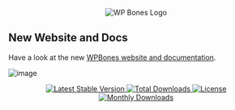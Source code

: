 <p align="center">
  <img src="https://github.com/wpbones/WPBones/assets/432181/13e0e825-9b0d-44c2-a77d-1baad88a1070" alt="WP Bones Logo" />
</p>

## New Website and Docs

Have a look at the new [WPBones website and documentation](https://wpbones.vercel.app).

![image](https://github.com/wpbones/WPBones/assets/432181/24019b5a-212d-4a17-baf3-6b5617ffb4f2)

<p align="center">

  <a href="https://packagist.org/packages/wpbones/wpbones">
   <img src="https://poser.pugx.org/wpbones/wpbones/v/stable" alt="Latest Stable Version" />
  </a>

  <a href="https://packagist.org/packages/wpbones/wpbones">
   <img src="https://poser.pugx.org/wpbones/wpbones/downloads" alt="Total Downloads" />
  </a>

  <a href="https://packagist.org/packages/wpbones/wpbones">
   <img src="https://poser.pugx.org/wpbones/wpbones/license" alt="License" />
  </a>

  <a href="https://packagist.org/packages/wpbones/wpbones">
   <img src="https://poser.pugx.org/wpbones/wpbones/d/monthly" alt="Monthly Downloads" />
  </a>

</p>
